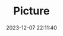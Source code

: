 ---
weight: 1
images:
- /images/edited/72.jpeg
title: Picture
date: 2023-12-07 22:11:40
tags:
- luminar
- work
---